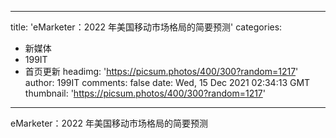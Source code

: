 
---
title: 'eMarketer：2022 年美国移动市场格局的简要预测'
categories: 
 - 新媒体
 - 199IT
 - 首页更新
headimg: 'https://picsum.photos/400/300?random=1217'
author: 199IT
comments: false
date: Wed, 15 Dec 2021 02:34:13 GMT
thumbnail: 'https://picsum.photos/400/300?random=1217'
---

<div>   
eMarketer：2022 年美国移动市场格局的简要预测  
</div>
            